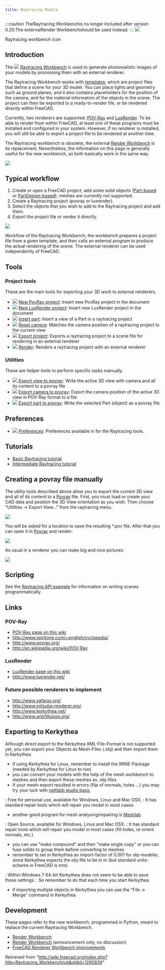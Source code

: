 ```yaml
---
title: Raytracing Module
---
```


:::caution
TheRaytracing Workbenchis no longer included after version 0.20.The externalRender Workbenchshould be used instead.
:::
![](/images/Workbench_Raytracing.svg)

Raytracing workbench icon

## Introduction

The ![](/images/Workbench_Raytracing.svg) [Raytracing Workbench](/Raytracing_Workbench "Raytracing Workbench") is used to generate photorealistic images of your models by processing them with an external renderer.

The Raytracing Workbench works with [templates](/Raytracing_templates "Raytracing templates"), which are project files that define a scene for your 3D model. You can place lights and geometry such as ground planes, and it also contains placeholders for the position of the camera, and for the material information of the objects in the scene. The project can then be exported to a ready-to-render file, or be rendered directly within FreeCAD.

Currently, two renderers are supported: [POV-Ray](/POV-Ray "POV-Ray") and [LuxRender](/LuxRender "LuxRender"). To be able to render from within FreeCAD, at least one of these programs must be installed and configured in your system. However, if no renderer is installed, you will still be able to export a project file to be rendered at another time.

The Raytracing workbench is obsolete, the external [Render Workbench](https://github.com/FreeCAD/FreeCAD-render) is its replacement. Nevertheless, the information on this page is generally useful for the new workbench, as both basically work in the same way.

![](/images/Raytracing_example.jpg)

## Typical workflow

1. Create or open a FreeCAD project, add some solid objects ([Part-based](/Part_Workbench "Part Workbench") or [PartDesign-based](/PartDesign_Workbench "PartDesign Workbench")); meshes are currently not supported.
2. Create a Raytracing project (povray or luxrender).
3. Select the objects that you wish to add to the Raytracing project and add them.
4. Export the project file or render it directly.

![](/images/Raytracing_Workbench_workflow.svg)

Workflow of the Raytracing Workbench; the workbench prepares a project file from a given template, and then calls an external program to produce the actual rendering of the scene. The external renderer can be used independently of FreeCAD.

## Tools

### Project tools

These are the main tools for exporting your 3D work to external renderers.

- ![](/images/Raytracing_New.svg) [New PovRay project](/Raytracing_New "Raytracing New"): Insert new PovRay project in the document
- ![](/images/Raytracing_Lux.svg) [New LuxRender project](/Raytracing_Lux "Raytracing Lux"): Insert new LuxRender project in the document
- ![](/images/Raytracing_InsertPart.svg) [Insert part](/Raytracing_InsertPart "Raytracing InsertPart"): Insert a view of a Part in a raytracing project
- ![](/images/Raytracing_ResetCamera.svg) [Reset camera](/Raytracing_ResetCamera "Raytracing ResetCamera"): Matches the camera position of a raytracing project to the current view
- ![](/images/Raytracing_ExportProject.svg) [Export project](/Raytracing_ExportProject "Raytracing ExportProject"): Exports a raytracing project to a scene file for rendering in an external renderer
- ![](/images/Raytracing_Render.svg) [Render](/Raytracing_Render "Raytracing Render"): Renders a raytracing project with an external renderer

### Utilities

These are helper tools to perform specific tasks manually.

- ![](/images/Raytracing_WriteView.svg) [Export view to povray](/Raytracing_WriteView "Raytracing WriteView"): Write the active 3D view with camera and all its content to a povray file
- ![](/images/Raytracing_WriteCamera.svg) [Export camera to povray](/Raytracing_WriteCamera "Raytracing WriteCamera"): Export the camera position of the active 3D view in POV-Ray format to a file
- ![](/images/Raytracing_WritePart.svg) [Export part to povray](/Raytracing_WritePart "Raytracing WritePart"): Write the selected Part (object) as a povray file

## Preferences

- ![](/images/Preferences-raytracing.svg) [Preferences](/Raytracing_Preferences "Raytracing Preferences"): Preferences available in for the Raytracing tools.

## Tutorials

- [Basic Raytracing tutorial](/Raytracing_tutorial "Raytracing tutorial")
- [Intermediate Raytracing tutorial](/Tutorial_FreeCAD_POV_ray "Tutorial FreeCAD POV ray")

## Creating a povray file manually

The utility tools described above allow you to export the current 3D view and all of its content to a [Povray](http://www.povray.org/) file. First, you must load or create your CAD data and position the 3D View orientation as you wish. Then choose "Utilities → Export View..." from the raytracing menu.

![](/images/FreeCAD_Raytracing.jpg)

You will be asked for a location to save the resulting \*.pov file. After that you can open it in [Povray](http://www.povray.org/) and render:

![](/images/Povray.jpg)

As usual in a renderer you can make big and nice pictures:

![](/images/Scharniergreifer_render.jpg)

## Scripting

See the [Raytracing API example](/Raytracing_API_example "Raytracing API example") for information on writing scenes programmatically.

## Links

### POV-Ray

- [POV-Ray page on this wiki](/POV-Ray "POV-Ray")
- <http://www.spiritone.com/~english/cyclopedia/>
- <http://www.povray.org/>
- <http://en.wikipedia.org/wiki/POV-Ray>

### LuxRender

- [LuxRender page on this wiki](/LuxRender "LuxRender")
- <http://www.luxrender.net/>

### Future possible renderers to implement

- <http://www.yafaray.org/>
- <http://www.mitsuba-renderer.org/>
- <http://www.kerkythea.net/>
- <http://www.artofillusion.org/>

## Exporting to Kerkythea

Although direct export to the Kerkythea XML-File-Format is not supported yet, you can export your Objects as Mesh-Files (.obj) and then import them in Kerkythea.

- if using Kerkythea for Linux, remember to install the WINE-Package (needed by Kerkythea for Linux to run)
- you can convert your models with the help of the mesh workbench to meshes and then export these meshes as .obj-files
- If your mesh-export resulted in errors (flip of normals, holes ...) you may try your luck with [netfabb studio basic](http://www.netfabb.com/downloadcenter.php?basic=1)

: Free for personal use, available for Windows, Linux and Mac OSX.
: It has standard repair tools which will repair you model in most cases.

- another good program for mesh analysing/repairing is [Meshlab](http://sourceforge.net/projects/meshlab/)

: Open Source, available for Windows, Linux and Mac OSX.
: It has standard repair tools which will repair you model in most cases (fill holes, re-orient normals, etc.)

- you can use "make compound" and then "make single copy" or you can fuse solids to group them before converting to meshes
- remember to set in Kerkythea an import-factor of 0.001 for obj-modeler, since Kerkythea expects the obj-file to be in m (but standard units-scheme in FreeCAD is mm)

: Within WIndows 7 64-bit Kerkythea does not seem to be able to save these settings.
: So remember to do that each time you start Kerkythea

- if importing multiple objects in Kerkythea you can use the "File → Merge" command in Kerkythea

## Development

These pages refer to the new workbench, programmed in Python, meant to replace the current Raytracing Workbench.

- [Render Workbench](https://github.com/FreeCAD/FreeCAD-render)
- [Render Workbench](https://forum.freecadweb.org/viewtopic.php?f=9&t=25933) (announcement only, no discussion)
- [FreeCAD Renderer Workbench improvements](https://forum.freecadweb.org/viewtopic.php?t=39168)

Retrieved from "<http://wiki.freecad.org/index.php?title=Raytracing_Workbench/uk&oldid=1260839>"
